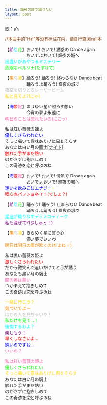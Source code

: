 ```yaml
---
title: 輝夜の城で踊りたい
layout: post
---
```

歌：μ's

<p><font color="saddlebrown">//本曲中的“Ha!”等没有标注在内，请自行查阅call本</font></p>

<p>【<font color="purple">希</font><font color="cyan">绘</font><font color="lime">花</font>】おいで! おいで! 誘惑の Dance again<br />
　　　　　おいでよおいで! 輝夜の城へ<br />
<font color="cyan">出逢いがあやつるミステリー</font><br />
<font color="lime">危険なペルソナ(たすけて)</font></p>

<p>【<font color="darkorange">果</font><font color="silver">鸟</font><font color="gold">凛</font>】踊ろう! 踊ろう! 終わらない Dance beat<br />
　　　　　踊ろうよ踊ろう! 輝夜の城で<br />
<font color="silver">夜空を切りとるレーザービーム</font><br />
<font color="gold">私と見てよ?(にゃ)</font></p>

<p>【<font color="blue">海</font><font color="red">姬</font><font color="hotpink">妮</font>】まばゆい星が照らす想い<br />
　　　　　今宵の夢よ永遠に<br />
<font color="hotpink">明日のことは忘れたいの(にこっ)</font></p>

<p>私は紅い薔薇の姫よ<br />
<font color="blue">優しくさらわれたい</font><br />
そっと囁いて意味ありげに目をそらす<br />
あなたは白い月の<u>騎士[ナイト]</u><br />
<font color="red">触れた手がまだ熱い</font><br />
のがさずに抱きしめて<br />
この奇跡を恋と呼ぶのね</p>

<p>【<font color="blue">海</font><font color="red">姬</font><font color="hotpink">妮</font>】おいで! おいで! 情熱で Dance again<br />
　　　　　おいでよおいで! 輝夜の城へ<br />
<font color="blue">迷いを飲みこむエナジー</font><br />
<font color="red">眠らぬパッショネイト(でしょ？)</font></p>

<p>【<font color="purple">希</font><font color="cyan">绘</font><font color="lime">花</font>】踊ろう! 踊ろう! 止まらない Dance beat<br />
　　　　　踊ろうよ踊ろう! 輝夜の城で<br />
<font color="cyan">星座が織りなすディスコティーク</font><br />
<font color="purple">私も混ぜて?(ぷしゅっ！)</font></p>

<p>【<font color="darkorange">果</font><font color="silver">鸟</font><font color="gold">凛</font>】きらめく星に誓う心<br />
　　　　　儚い夢でいいわ<br />
<font color="darkorange">明日は明日の風が吹くの(だよね！)</font></p>

<p>私は黒い薔薇の姫よ<br />
<font color="red">激しくさらわれたい</font><br />
だから微笑んで追いかけてと目が誘う<br />
あなたも黒い月の騎士<br />
<font color="hotpink">瞳の奥は熱い</font><br />
つかまえて抱きしめて<br />
この奇跡は恋を呼ぶのね</p>

<p><font color="gold">一緒に行こう？</font><br />
<font color="darkorange">気づいてよー</font><br />
<font color="silver">ほかの人を見ちゃいや！</font><br />
<font color="lime">私だけを見て…！</font><br />
<font color="cyan">後悔するわよ？</font><br />
<font color="purple">楽しもう！</font><br />
<font color="red">早くしなさいよ…</font><br />
<font color="blue">鈍いのですね…</font><br />
<font color="hotpink">いいの？</font></p>

<p><font color="hotpink">私は紅い薔薇の姫よ</font><br />
<font color="lime">優しくさらわれたい</font><br />
<font color="gold">そっと囁いて意味ありげに目をそらす</font><br />
あなたは白い月の騎士<br />
触れた手がまだ熱い<br />
のがさずに抱きしめて<br />
この奇跡を恋と呼ぶのね</p>